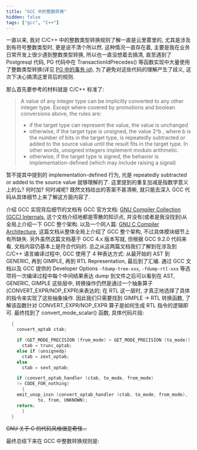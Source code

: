 ```yaml
---
title: "GCC 中的整数转换"
hidden: false
tags: ["gcc", "C++"]
---
```


一直以来, 我对 C/C++ 中的整数类型转换规则了解一直是云里雾里的, 尤其是涉及到有符号整数类型时, 更是说不清个所以然. 这种情况一直存在着, 主要是我在业务日常开发上很少遇到整数类型转换, 所以也一直没想着去搞清, 直至遇到了 Postgresql 代码, PG 代码中在 TransactionIdPrecedes() 等函数实现中大量使用了整数类型转换(详见 [PG 中的事务 id]({{site.url}}/2019/12/01/pgxact/)), 为了避免对这些代码的理解产生了歧义, 这次下决心搞清这里背后的规则.

那么首先要参考的材料就是 C/C++ 标准了:

>   A value of any integer type can be implicitly converted to any other integer type. Except where covered by promotions and boolean conversions above, the rules are:
>   -   if the target type can represent the value, the value is unchanged
>   -   otherwise, if the target type is unsigned, the value 2^b
, where b is the number of bits in the target type, is repeatedly subtracted or added to the source value until the result fits in the target type. In other words, unsigned integers implement modulo arithmetic.
>   -   otherwise, if the target type is signed, the behavior is implementation-defined (which may include raising a signal)

暂不提其中提到的 implementation-defined 行为, 光是 repeatedly subtracted or added to the source value 就够理解的了. 这里提到的重复加减是指数学意义上的么? 何时加? 何时减呢? 既然文档给出的答案不甚清晰, 就只能去深入 GCC 代码从具体细节上来了解这方面内容了.

介绍 GCC 实现背后细节的文档有 GCC 官方文档: [GNU Compiler Collection (GCC) Internals](https://gcc.gnu.org/onlinedocs/gcc-9.2.0/gccint/), 这个文档介绍地都是零散的知识点, 并没有(或者是我没找到)从全局上介绍一下 GCC 整个架构. 以及一个同人篇: [GNU C Compiler Architecture](https://en.wikibooks.org/wiki/GNU_C_Compiler_Internals/GNU_C_Compiler_Architecture), 这篇文档从整体全局上介绍了 GCC 整个架构, 不过具体模块细节上有所缺失. 另外虽然这篇文档基于 GCC 4.x 版本写就, 但根据 GCC 9.2.0 代码来看, 文档内容仍基本上是符合代码的. 总之从这两篇文档我们了解到在涉及到 C/C++ 语言编译过程中, GCC 使用了 4 种表达方式: 从最开始的 AST 到 GENERIC, 再到 GIMPLE, 再到 RTL Representation, 最后到了汇编. 通过 GCC 文档以及 GCC 提供的 Developer Options `-fdump-tree-xxx`, `-fdump-rtl-xxx` 等选项将一次编译过程中每个中间结果表达 dump 到文件之后可以看到在 AST, GENERIC, GIMPLE 这些层中, 转换操作仍然是通过一个抽象算子(CONVERT_EXPR/NOP_EXPR)来表达的; 在 RTL 这一层时, 才真正地选择了具体的指令来实现了这些抽象操作. 因此我们只需要找到 GIMPLE -> RTL 转换函数, 了解该函数针对 CONVERT_EXPR/NOP_EXPR 算子是如何生成 RTL 指令的逻辑即可. 最终找到了 convert_mode_scalar() 函数, 具体代码片段:

```c
  {
    convert_optab ctab;

    if (GET_MODE_PRECISION (from_mode) > GET_MODE_PRECISION (to_mode))
      ctab = trunc_optab;
    else if (unsignedp)
      ctab = zext_optab;
    else
      ctab = sext_optab;

    if (convert_optab_handler (ctab, to_mode, from_mode)
	!= CODE_FOR_nothing)
      {
	emit_unop_insn (convert_optab_handler (ctab, to_mode, from_mode),
			to, from, UNKNOWN);
	return;
      }
  }
```

~~GNU 关于 C 的代码风格很是奇怪...~~

最终总结下来在 GCC 中整数转换规则是:

